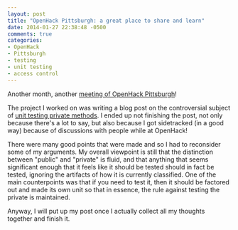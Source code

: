 ```yaml
---
layout: post
title: "OpenHack Pittsburgh: a great place to share and learn"
date: 2014-01-27 22:38:48 -0500
comments: true
categories: 
- OpenHack
- Pittsburgh
- testing
- unit testing
- access control
---
```

Another month, another [meeting of OpenHack Pittsburgh](http://www.meetup.com/pittsburgh-ruby/events/158236852/)!

The project I worked on was writing a blog post on the controversial subject of [unit testing private methods](https://twitter.com/BillLaboon/status/427525236406243328). I ended up not finishing the post, not only because there's a lot to say, but also because I got sidetracked (in a good way) because of discussions with people while at OpenHack!

There were many good points that were made and so I had to reconsider some of my arguments. My overall viewpoint is still that the distinction between "public" and "private" is fluid, and that anything that seems significant enough that it feels like it should be tested should in fact be tested, ignoring the artifacts of how it is currently classified. One of the main counterpoints was that if you need to test it, then it should be factored out and made its own unit so that in essence, the rule against testing the private is maintained.

Anyway, I will put up my post once I actually collect all my thoughts together and finish it.


